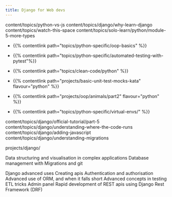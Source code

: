 ```yaml
---
title: Django for Web devs
---
```


content/topics/python-vs-js
content/topics/django/why-learn-django
content/topics/watch-this-space
content/topics/solo-learn/python/module-5-more-types

- {{% contentlink path="topics/python-specific/oop-basics" %}}
- {{% contentlink path="topics/python-specific/automated-testing-with-pytest"%}}

- {{% contentlink path="topics/clean-code/python" %}}
- {{% contentlink path="projects/basic-unit-test-mocks-kata" flavour="python" %}}
- {{% contentlink path="projects/oop/animals/part2" flavour="python" %}}
- {{% contentlink path="topics/python-specific/virtual-envs/" %}}

content/topics/django/official-tutorial/part-5
content/topics/django/understanding-where-the-code-runs
content/topics/django/adding-javascript
content/topics/django/understanding-migrations

projects/django/

Data structuring and visualisation in complex applications
Database management with Migrations and git

Django advanced uses
Creating apis
Authentication and authorisation
Advanced use of ORM, and when it falls short
Advanced concepts in testing
ETL tricks
Admin panel
Rapid development of REST apis using Django Rest Framework (DRF)
